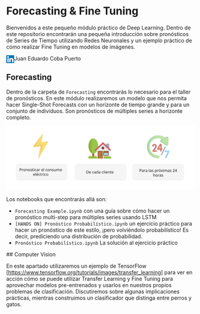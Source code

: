 # Forecasting & Fine Tuning

Bienvenidos a este pequeño módulo práctico de Deep Learning. Dentro de este repositorio encontrarán una pequeña introducción sobre pronósticos de Series de Tiempo utilizando Redes Neuronales y un ejemplo práctico de cómo realizar Fine Tuning en modelos de imágenes. 

Juan Eduardo Coba Puerto 
<a href="https://www.linkedin.com/in/juancoba/"><img align="left" src="https://raw.githubusercontent.com/juancop/URDeepLearning/main/Forecasting/imgs/linkedin.svg" alt="Yu Shi | LinkedIn" width="21px"/></a>

## Forecasting

Dentro de la carpeta de `Forecasting` encontrarás lo necesario para el taller de pronósticos. En este módulo realizaremos un modelo que nos permita hacer Single-Shot Forecasts con un horizonte de tiempo grande y para un conjunto de individuos. Son pronósticos de múltiples series a horizonte completo. 

![context](Forecasting/imgs/context.png)

Los notebooks que encontrarás allá son: 
- `Forecasting Example.ipynb` con una guía sobre cómo hacer un pronóstico multi-step para múltiples series usando LSTM
- `[HANDS ON] Pronóstico Probabilístico.ipynb` un ejercicio práctico para hacer un pronóstico de este estilo, ¡pero volviéndolo probabilístico! Es decir, prediciendo una distribución de probabilidad. 
- `Pronóstico Probabilístico.ipynb` La solución al ejercicio práctico 



## Computer Vision

En este apartado utilizaremos un ejemplo de TensorFlow [https://www.tensorflow.org/tutorials/images/transfer_learning] para ver en acción cómo se puede utilizar Transfer Learning y Fine Tuning para aprovechar modelos pre-entrenados y usarlos en nuestros propios problemas de clasificación. Discutiremos sobre algunas implicaciones prácticas, mientras construimos un clasificador que distinga entre perros y gatos.